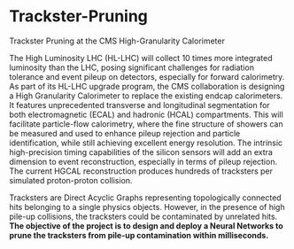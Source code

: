 # Trackster-Pruning
Trackster Pruning at the CMS High-Granularity Calorimeter

The High Luminosity LHC (HL-LHC) will collect 10 times more integrated
luminosity than the LHC, posing significant challenges for radiation
tolerance and event pileup on detectors, especially for forward
calorimetry. As part of its HL-LHC upgrade program, the CMS collaboration
is designing a High Granularity Calorimeter to replace the existing
endcap calorimeters. It features unprecedented transverse and
longitudinal segmentation for both electromagnetic (ECAL) and hadronic
(HCAL) compartments. This will facilitate particle-flow calorimetry,
where the fine structure of showers can be measured and used to enhance
pileup rejection and particle identification, while still achieving
excellent energy resolution. The intrinsic high-precision timing
capabilities of the silicon sensors will add an extra dimension to event
reconstruction, especially in terms of pileup rejection. The current
HGCAL reconstruction produces hundreds of tracksters per simulated proton-proton collision. 

Tracksters are Direct Acyclic Graphs representing topologically connected hits belonging to a single physics objects.
However, in the presence of high pile-up collisions, the tracksters could be contaminated by unrelated hits. 
<b>The objective of the project is to design and deploy a Neural Networks to prune the tracksters from pile-up contamination within milliseconds.</b>
